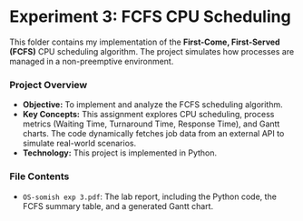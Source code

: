 # Experiment 3: FCFS CPU Scheduling

This folder contains my implementation of the **First-Come, First-Served (FCFS)** CPU scheduling algorithm. The project simulates how processes are managed in a non-preemptive environment.

### **Project Overview**

- **Objective:** To implement and analyze the FCFS scheduling algorithm.
- **Key Concepts:** This assignment explores CPU scheduling, process metrics (Waiting Time, Turnaround Time, Response Time), and Gantt charts. The code dynamically fetches job data from an external API to simulate real-world scenarios.
- **Technology:** This project is implemented in Python.

### **File Contents**

- `OS-somish exp 3.pdf`: The lab report, including the Python code, the FCFS summary table, and a generated Gantt chart.
